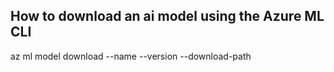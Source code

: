 ## How to download an ai model using the Azure ML CLI

az ml model download --name <name> --version <version> --download-path <path>